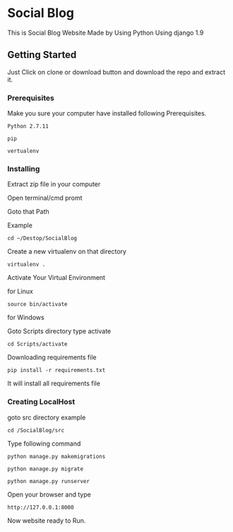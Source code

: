 # Social Blog
This is Social Blog Website Made by Using Python Using django 1.9


## Getting Started

Just Click on clone or download button and download the repo and extract it.

### Prerequisites

Make you sure your computer have installed following Prerequisites.

```
Python 2.7.11

pip

vertualenv

```

### Installing

Extract zip file in your computer

Open terminal/cmd promt

Goto that Path

Example

```
cd ~/Destop/SocialBlog
```
Create a new virtualenv on that directory

```
virtualenv .
```

Activate Your Virtual Environment

for Linux
```
source bin/activate
```
for Windows

Goto Scripts directory type activate

```
cd Scripts/activate
```
Downloading requirements file

```
pip install -r requirements.txt
```
It will install all requirements file 

### Creating LocalHost

goto src directory example

```
cd /SocialBlog/src
```
Type following command  
```
python manage.py makemigrations

python manage.py migrate

python manage.py runserver
```

Open your browser and type

```
http://127.0.0.1:8000
```
Now website ready to Run.
